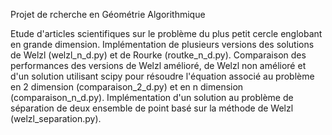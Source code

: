 Projet de rcherche en Géométrie Algorithmique

Etude d'articles scientifiques sur le problème du plus petit cercle englobant en grande dimension.
Implémentation de plusieurs versions des solutions de Welzl (welzl_n_d.py) et de Rourke (routke_n_d.py).
Comparaison des performances des versions de Welzl amélioré, de Welzl non amélioré et d'un solution utilisant scipy pour résoudre l'équation associé au problème en 2 dimension (comparaison_2_d.py) et en n dimension (comparaison_n_d.py).
Implémentation d'un solution au problème de séparation de deux ensemble de point basé sur la méthode de Welzl (welzl_separation.py).
